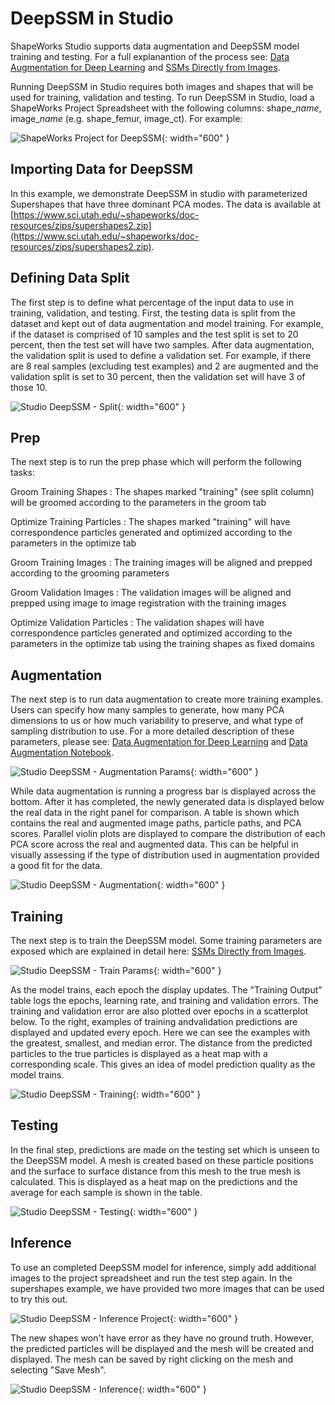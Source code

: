 # DeepSSM in Studio

ShapeWorks Studio supports data augmentation and DeepSSM model training and testing. For a full explanantion of the process see: [Data Augmentation for Deep Learning](../deep-learning/data-augmentation.md) and [SSMs Directly from Images](../deep-learning/deep-ssm.md). 

Running DeepSSM in Studio requires both images and shapes that will be used for training, validation and testing.  To run DeepSSM in Studio, load a ShapeWorks Project Spreadsheet with the following columns: shape_*name*, 	image_*name* (e.g. shape_femur, image_ct).  For example:

![ShapeWorks Project for DeepSSM](../img/studio/studio_project_deepssm.png){: width="600" }


## Importing Data for DeepSSM

In this example, we demonstrate DeepSSM in studio with parameterized Supershapes that have three dominant PCA modes. The data is available at [https://www.sci.utah.edu/~shapeworks/doc-resources/zips/supershapes2.zip](https://www.sci.utah.edu/~shapeworks/doc-resources/zips/supershapes2.zip). 

## Defining Data Split

The first step is to define what percentage of the input data to use in training, validation, and testing. First, the testing data is split from the dataset and kept out of data augmentation and model training. For example, if the dataset is comprised of 10 samples and the test split is set to 20 percent, then the test set will have two samples. After data augmentation, the validation split is used to define a validation set. For example, if there are 8 real samples (excluding test examples) and 2 are augmented and the validation split is set to 30 percent, then the validation set will have 3 of those 10. 

![Studio DeepSSM - Split](../img/studio/studio_deepssm_split.png){: width="600" }

## Prep

The next step is to run the prep phase which will perform the following tasks:

Groom Training Shapes : The shapes marked "training" (see split column) will be groomed according to the parameters in the groom tab

Optimize Training Particles : The shapes marked "training" will have correspondence particles generated and optimized according to the parameters in the optimize tab

Groom Training Images : The training images will be aligned and prepped according to the grooming parameters

Groom Validation Images : The validation images will be aligned and prepped using image to image registration with the training images

Optimize Validation Particles : The validation shapes will have correspondence particles generated and optimized according to the parameters in the optimize tab using the training shapes as fixed domains

## Augmentation

The next step is to run data augmentation to create more training examples. Users can specify how many samples to generate, how many PCA dimensions to us or how much variability to preserve, and what type of sampling distribution to use. For a more detailed description of these parameters, please see: [Data Augmentation for Deep Learning](../deep-learning/data-augmentation.md) and [Data Augmentation Notebook](../notebooks/getting-started-with-data-augmentation.ipynb).

![Studio DeepSSM - Augmentation Params](../img/studio/studio_deepssm_aug1.png){: width="600" }

While data augmentation is running a progress bar is displayed across the bottom. After it has completed, the newly generated data is displayed below the real data in the right panel for comparison. A table is shown which contains the real and augmented image paths, particle paths, and PCA scores. Parallel violin plots are displayed to compare the distribution of each PCA score across the real and augmented data. This can be helpful in visually assessing if the type of distribution used in augmentation provided a good fit for the data. 

![Studio DeepSSM - Augmentation](../img/studio/studio_deepssm_aug2.png){: width="600" }

## Training

The next step is to train the DeepSSM model. Some training parameters are exposed which are explained in detail here: [SSMs Directly from Images](../deep-learning/deep-ssm.md).

![Studio DeepSSM - Train Params](../img/studio/studio_deepssm_train1.png){: width="600" }

As the model trains, each epoch the display updates. The "Training Output" table logs the epochs, learning rate, and training and validation errors. The training and validation error are also plotted over epochs in a scatterplot below. To the right, examples of training andvalidation predictions are displayed and updated every epoch. Here we can see the examples with the greatest, smallest, and median error. The distance from the predicted particles to the true particles is displayed as a heat map with a corresponding scale. This gives an idea of model prediction quality as the model trains. 

![Studio DeepSSM - Training](../img/studio/studio_deepssm_train2.png){: width="600" }

## Testing

In the final step, predictions are made on the testing set which is unseen to the DeepSSM model. A mesh is created based on these particle positions and the surface to surface distance from this mesh to the true mesh is calculated. This is displayed as a heat map on the predictions and the average for each sample is shown in the table. 

![Studio DeepSSM - Testing](../img/studio/studio_deepssm_test.png){: width="600" }

## Inference

To use an completed DeepSSM model for inference, simply add additional images to the project spreadsheet and run the test step again.  In the supershapes example, we have provided two more images that can be used to try this out.

![Studio DeepSSM - Inference Project](../img/studio/studio_deepssm_inference_sheet.png){: width="600" }

The new shapes won't have error as they have no ground truth.  However, the predicted particles will be displayed and the mesh will be created and displayed.  The mesh can be saved by right clicking on the mesh and selecting "Save Mesh".  

![Studio DeepSSM - Inference](../img/studio/studio_deepssm_inference.png){: width="600" }



